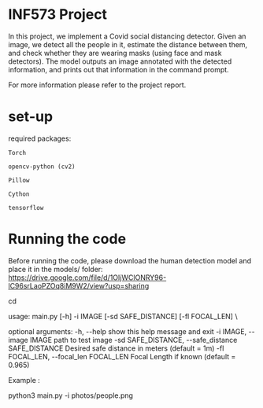 # INF573 Project

In this project, we implement a Covid social distancing detector.
Given an image, we detect all the people in it, estimate the distance between them, and check whether they are wearing masks (using face and mask detectors).
The model outputs an image annotated with the detected information, and prints out that information in the command prompt. 


For more information please refer to the project report. 

# set-up

required packages:

	Torch

	opencv-python (cv2)
	
	Pillow

	Cython

	tensorflow

# Running the code

Before running the code, please download the human detection model and place it in the models/ folder: https://drive.google.com/file/d/1OIjWClONRY96-lC96srLaoPZOq8iM9W2/view?usp=sharing



cd <project repository>

usage: main.py [-h] -i IMAGE [-sd SAFE_DISTANCE] [-fl FOCAL_LEN] \\

optional arguments:
  -h, --help            show this help message and exit
  -i IMAGE, --image IMAGE
                        path to test image
  -sd SAFE_DISTANCE, --safe_distance SAFE_DISTANCE
                        Desired safe distance in meters (default = 1m)
  -fl FOCAL_LEN, --focal_len FOCAL_LEN
                        Focal Length if known (default = 0.965)

Example : 

python3 main.py -i photos/people.png

